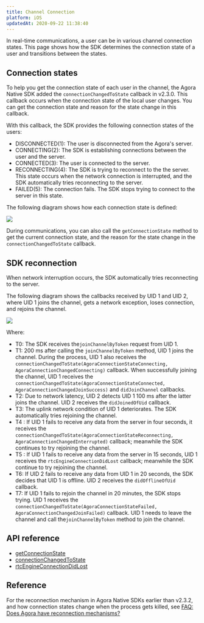 ```yaml
---
title: Channel Connection
platform: iOS
updatedAt: 2020-09-22 11:38:40
---
```

In real-time communications, a user can be in various channel connection states. This page shows how the SDK determines the connection state of a user and transitions between the states.

## Connection states

To help you get the connection state of each user in the channel, the Agora Native SDK added the `connectionChangedToState` callback in v2.3.0. This callback occurs when the connection state of the local user changes. You can get the connection state and reason for the state change in this callback.

With this callback, the SDK provides the following connection states of the users:

- DISCONNECTED(1): The user is disconnected from the Agora's server.
- CONNECTING(2): The SDK is establishing connections between the user and the server.
- CONNECTED(3): The user is connected to the server.
- RECONNECTING(4): The SDK is trying to reconnect to the the server. This state occurs when the network connection is interrupted, and the SDK automatically tries reconnecting to the server.
- FAILED(5): The connection fails. The SDK stops trying to connect to the server in this state.

The following diagram shows how each connection state is defined:

![](https://web-cdn.agora.io/docs-files/1569306273340)

During communications, you can also call the `getConnectionState` method to get the current connection state, and the reason for the state change in the `connectionChangedToState` callback.

## SDK reconnection

When network interruption occurs, the SDK automatically tries reconnecting to the server.

The following diagram shows the callbacks received by UID 1 and UID 2, where UID 1 joins the channel, gets a network exception, loses connection, and rejoins the channel.

![](https://web-cdn.agora.io/docs-files/1569306559250)

Where:

- T0: The SDK receives the`joinChannelByToken` request from UID 1.
- T1: 200 ms after calling the `joinChannelByToken` method, UID 1 joins the channel. During the process, UID 1 also receives the `connectionChangedToState(AgoraConnectionStateConnecting, AgoraConnectionChangedConnecting)` callback. When successfully joining the channel, UID 1 receives the `connectionChangedToState(AgoraConnectionStateConnected, AgoraConnectionChangedJoinSuccess)` and `didJoinChannel` callbacks.
- T2: Due to network latency, UID 2 detects UID 1 100 ms after the latter joins the channel. UID 2 receives the `didJoinedOfUid` callback.
- T3: The uplink network condition of UID 1 deteriorates. The SDK automatically tries rejoining the channel.
- T4 : If UID 1 fails to receive any data from the server in four seconds, it receives the `connectionChangedToState(AgoraConnectionStateReconnecting, AgoraConnectionChangedInterrupted)` callback; meanwhile the SDK continues to try rejoining the channel.
- T5 : If UID 1 fails to receive any data from the server in 15 seconds, UID 1 receives the `rtcEngineConnectionDidLost` callback; meanwhile the SDK continue to try rejoining the channel.
- T6: If UID 2 fails to receive any data from UID 1 in 20 seconds, the SDK decides that UID 1 is offline. UID 2 receives the `didOfflineOfUid` callback.
- T7: If UID 1 fails to rejoin the channel in 20 minutes, the SDK stops trying. UID 1 receives the `connectionChangedToState(AgoraConnectionStateFailed, AgoraConnectionChangedJoinFailed)` callback. UID 1 needs to leave the channel and call the`joinChannelByToken` method to join the channel.


## API reference

- [getConnectionState](./API%20Reference/oc/Classes/AgoraRtcEngineKit.html#//api/name/getConnectionState)
- [connectionChangedToState](./API%20Reference/oc/Protocols/AgoraRtcEngineDelegate.html#//api/name/rtcEngine:connectionChangedToState:reason:)
- [rtcEngineConnectionDidLost](./API%20Reference/oc/Protocols/AgoraRtcEngineDelegate.html#//api/name/rtcEngineConnectionDidLost:)

## Reference

For the reconnection mechanism in Agora Native SDKs earlier than v2.3.2, and how connection states change when the process gets killed, see [FAQ: Does Agora have reconnection mechanisms?]((https://docs.agora.io/en/faq/sdk_behavior))
